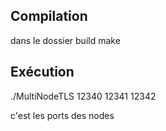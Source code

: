 ## Compilation

dans le dossier build 
make

## Exécution
./MultiNodeTLS 12340 12341 12342

c'est les ports des nodes